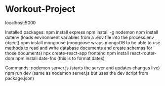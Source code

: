 # Workout-Project
localhost:5000

Installed packages:
npm install express
npm install -g nodemon
npm install dotenv (loads environment variables from a .env file into the process.env object)
npm install mongoose (mongoose wraps mongoDB to be able to use methods to read and write database documents  and create schemas for those documents)
npx create-react-app frontend
npm install react-router-dom
npm install date-fns (this is to format dates)

Commands:
nodemon server.js (starts the server and updates changes live)
npm run dev (same as nodemon server.js but uses the dev script from package.json)